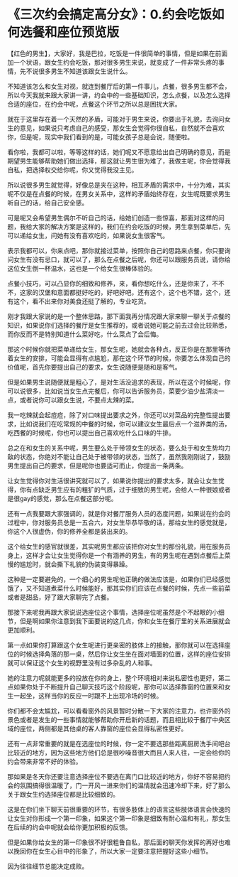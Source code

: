 # 《三次约会搞定高分女》：0.约会吃饭如何选餐和座位预览版

【红色的男生】，大家好，我是巴拉，吃饭是一件很简单的事情，但是如果在前面加一个状语，跟女生约会吃饭，那对很多男生来说，就变成了一件非常头疼的事情，先不说很多男生不知道该跟女生说什么。

不知道该怎么和女生对视，就连到餐厅后的第一件事儿，点餐，很多男生都不会，所以今天我就来跟大家讲一讲，约会中的一些基础知识，怎么点餐，以及怎么选择合适的座位，在约会中呢，点餐这个环节之所以总是困扰大家。

就在于这里存在着一个天然的矛盾，可能对于男生来说，你要出于礼貌，去询问女生的意见，如果说只考虑自己的感受，那女生会觉得你很自私，自然就不会喜欢你，但是呢，现实中我们看到的是，可能女孩子总是会说，随便啦。

看你啦，我都可以啦，等等这样的话，她们呢又不愿意给出自己明确的意见，而是期望男生能够帮助她们做出选择，那这就让男生很为难了，我做主呢，你会觉得我自私，把选择权交给你呢，你又觉得我没主见。

所以说很多男生就觉得，好像总是夹在这种，相互矛盾的需求中，十分为难，其实呢不仅是在点餐的时候，在男女关系中，这样的矛盾始终存在，女生呢既要求男生听自己的话，给自己安全感。

可是呢又会希望男生偶尔不听自己的话，给她们创造一些惊喜，那面对这样的问题，我给大家的解决方案是这样的，我们在约会吃饭的时候，男生拿到菜单后，先可以递给女生，问她有没有喜欢吃的，如果说女生很客气。

表示我都可以，你来点吧，那你就接过菜单，按照你自己的思路来点餐，你只要询问女生有没有忌口，就可以了，那么在点餐之后呢，你还可以跟服务员说，请你给这位女生倒一杯温水，这也是一个给女生很棒体验的。

点餐小技巧，可以凸显你的细致和修养，来，看你想吃什么，还是你来了，不不不，这家的汉堡和意面都挺好吃的，好吧好吧，还有这个，这个也不错，这个，还有这个，看不出来你对美食还挺了解的，专业吃货。

刚才我跟大家说的是一个整体思路，那下面我再分情况跟大家来聊一聊关于点餐的知识，如果说你们选择的餐厅是女生推荐的，或者说她可能之前去过会比较熟悉，而你反而不是特别知道什么菜好吃，什么菜点了会后悔。

那这个时候你就把菜单递给女生，那女生呢，她就会各种点，反正你是在那里等待着女生的安排，可能会显得有点尴尬，那在这个环节的时候，你要怎么体现自己的价值呢，首先你要提出自己的要求，女生说随便是随和是客气。

但是如果男生说随便就是粗心了，是对生活没追求的表现，所以在这个时候呢，你可以说很多，比如说当女生点完餐后，你可以告诉服务员，菜要少油少盐清淡一点，或者说你可以跟女生说，不要点太辣的菜。

我一吃辣就会起痘痘，除了对口味提出要求之外，你还可以对菜品的完整性提出要求，比如说我们在吃常规的中餐的时候，你可以建议女生最后点一个滋养类的汤，吃西餐的时候呢，你也可以提出自己喜欢吃什么口味的牛排。

总之在和女生的关系中呢，男生要么处于带领女生的状态，要么处于和女生势均力敌的状态，你绝对不能让自己处于被带领的状态，当然了，虽然我刚刚说了，鼓励男生提出自己的要求，但是呢你也要适可而止，你提出一条两条。

让女生觉得你对生活很讲究就可以了，如果说你提出的要求太多，就会让女生觉得，你有点缺乏男生应有的粗犷的气质，过于细致的男生呢，会给人一种很娘或者是很gay的感觉，那么在点餐这部分呢。

还有一点我要跟大家强调的，就是你对餐厅服务人员的态度问题，如果说在约会的过程中，你对服务员总是一五合六，对女生毕恭毕敬的话，那给女生的感觉就是，你这个人很虚伪，你的修养全都是装出来的。

这个给女生的感官就很差，其实呢男生都应该把你对女生的那份礼貌，用在服务员身上，这样才会让女生觉得你是一个有涵养的男生，有的男生呢在遇到点餐后上菜慢的尴尬时，就会撕下礼貌的伪装变得暴躁。

这种是一定要避免的，一个细心的男生呢他正确的做法应该是，如果你们已经感觉饿了，又不知道煮菜什么时候能好，那其实你们应该在点餐的时候，先点一些前菜或者是甜品，好了跟大家聊完了点餐。

那接下来呢我再跟大家说说选座位这个事情，选择座位呢虽然是个不起眼的小细节，但是啊如果你注意到我下面要说的这几点，你和女生在餐厅里的关系进展就会更加顺利。

第一点如果你打算跟这个女生呢进行更亲密的肢体上的接触，那你就可以在选择座位的时候选择角落的那一桌，然后你让女生坐在面对墙面的位置，这样的座位安排就可以保证这个女生的视野里没有过多杂乱的人和事。

她的注意力呢就能更多的投放在你的身上，整个环境相对来说私密性也更好，第二点如果你处于不断提升自己聊天技巧这个阶段呢，那你可以选择靠窗的位置来和女生一起坐，这样当你的反应一时跟不上出现冷场的时候。

你们都不会太尴尬，可以看看窗外的风景暂时分散一下大家的注意力，也许窗外的景色或者是发生的一些事情就能够帮助你开启新的话题，而且相比较于餐厅中央区域的座位，两侧都是其他桌的客人靠窗的座位会显得私密性更好。

还有一点非常重要的就是在选座位的时候，你一定不要选那些距离厨房洗手间吧台比较近的地方，因为这些地方他们总是很吵噪音很大而且人来人往，一定会给你的约会带来非常不好的体验。

那如果是冬天你还要注意选择座位不要选在离门口比较近的地方，你好不容易把约会的氛围搞得很温暖了，门一开风一进来你们的温情就会迅速冷却下来，好了那么关于跟女生约选择座位都是比较细致的。

这是在你们坐下聊天前很重要的环节，有很多肢体上的语言这些肢体语言会快速的让女生对你形成一个第一印象，如果这个第一印象是细致有耐心温和有礼，那女生在后续的约会中呢就会给你更加积极的反馈。

但是如果你给女生的第一印象很不好很粗鲁自私，那后面的聊天你发挥的再好也难以挽回你在女生心目中的形象了，所以大家一定要注意把握好这些小细节。

因为往往细节总能决定成败。